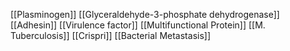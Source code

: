 [[Plasminogen]]
[[Glyceraldehyde-3-phosphate dehydrogenase]]
[[Adhesin]]
[[Virulence factor]]
[[Multifunctional Protein]]
[[M. Tuberculosis]]
[[Crispri]]
[[Bacterial Metastasis]]
